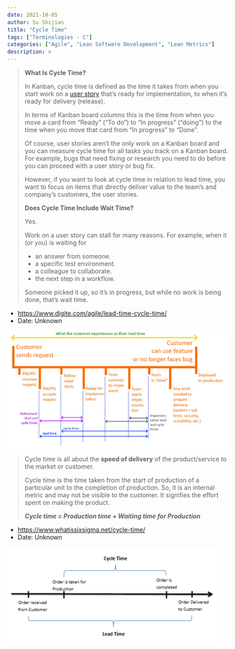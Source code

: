 ```yaml
---
date: 2021-10-05
author: Su Shijian
title: "Cycle Time"
tags: ["Terminologies - C"]
categories: ["Agile", "Lean Software Development", "Lean Metrics"]
description: >
---
```


> **What Is Cycle Time?**
>
> In Kanban, cycle time is defined as the time it takes from when you start work on a [user story](https://www.digite.com/agile/user-stories/) that’s ready for implementation, to when it’s ready for delivery (release).
>
> In terms of Kanban board columns this is the time from when you move a card from “Ready” (“To do”) to “In progress” (“doing”) to the time when you move that card from “In progress” to “Done”.
>
> Of course, user stories aren’t the only work on a Kanban board and you can measure cycle time for all tasks you track on a Kanban board. For example, bugs that need fixing or research you need to do before you can proceed with a user story or bug fix.
>
> However, if you want to look at cycle time in relation to lead time, you want to focus on items that directly deliver value to the team’s and company’s customers, the user stories.
>
> **Does Cycle Time Include Wait Time?**
>
> Yes.
>
> Work on a user story can stall for many reasons. For example, when it (or you) is waiting for
>
> - an answer from someone.
> - a specific test environment.
> - a colleague to collaborate.
> - the next step in a workflow.
>
> Someone picked it up, so it’s in progress, but while no work is being done, that’s wait time.

- https://www.digite.com/agile/lead-time-cycle-time/
- Date: Unknown

![Lead Time vs Cycle Time](images/lead-time-vs-cycle-time.png)

> Cycle time is all about the **speed of delivery** of the product/service to the market or customer.
>
> Cycle time is the time taken from the start of production of a particular unit to the completion of production. So, it is an internal metric and may not be visible to the customer. It signifies the effort spent on making the product.
>
> ***Cycle time = Production time + Waiting time for Production***

- https://www.whatissixsigma.net/cycle-time/
- Date: Unknown

![Figure 1: Difference between Cycle Time and Lead Time](images/cycle-time.png)
